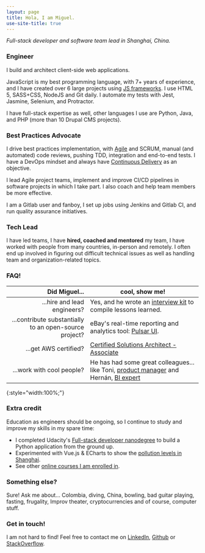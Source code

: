 ```yaml
---
layout: page
title: Hola, I am Miguel.
use-site-title: true
---
```


*Full-stack developer and software team lead in Shanghai, China.*

### Engineer

I build and architect client-side web applications.

JavaScript is my best programming language, with 7+ years of experience, and I have created over 6 large projects using [JS frameworks](/2018-02-15-frontend-frameworks-comparison/). I use HTML 5, SASS+CSS, NodeJS and Git daily. I automate my tests with Jest, Jasmine, Selenium, and Protractor.

I have full-stack expertise as well, other languages I use are Python, Java, and PHP (more than 10 Drupal CMS projects).

### Best Practices Advocate

I drive best practices implementation, with [Agile](/2019-05-10-non-agile-agile/) and SCRUM, manual (and automated) code reviews, pushing TDD, integration and end-to-end tests. I have a DevOps mindset and always have [Continuous Delivery](/pages/ci-cd-checklist/) as an objective.

I lead Agile project teams, implement and improve CI/CD pipelines in software projects in which I take part. I also coach and help team members be more effective.

I am a Gitlab user and fanboy, I set up jobs using Jenkins and Gitlab CI, and run quality assurance initiatives.

### Tech Lead

I have led teams, I have **hired, coached and mentored** my team, I have worked with people from many countries, in-person and remotely. I often end up involved in figuring out difficult technical issues as well as handling team and organization-related topics.

### FAQ!

| Did Miguel...                          | cool, show me!
| -------------------------------------: |--
| ...hire and lead engineers?            | Yes, and he wrote an [interview kit](/pages/miguels-interview-kit/) to compile lessons learned.
| ...contribute substantially to an open-source project?     | eBay's real-time reporting and analytics tool: [Pulsar UI](/pages/pulsar-reporting-ui/).
| ...get AWS certified?                  | [Certified Solutions Architect - Associate](/2018-03-06-amazon-certified/)
| ...work with cool people?              | He has had some great colleagues... like Toni, [product manager](https://tonischmidt.me/) and Hernán, [BI expert](https://www.linkedin.com/in/hernan-leon-38275aa5/)
{:style="width:100%;"}

### Extra credit

Education as engineers should be ongoing, so I continue to study and improve my skills in my spare time:

- I completed Udacity's [Full-stack developer nanodegree](/2019-01-20-fullstack-developer-nanodegree/) to build a Python application from the ground up.
- Experimented with Vue.js & ECharts to show the [pollution levels in Shanghai](/pages/pollution-chart/index.html).
- See other [online courses I am enrolled in](https://www.udemy.com/user/miguel-rincon-4/).

### Something else?

Sure! Ask me about... Colombia, diving, China, bowling, bad guitar playing, fasting, frugality, Improv theater, cryptocurrencies and of course, computer stuff.

### Get in touch!

I am not hard to find! Feel free to contact me on [LinkedIn](https://www.linkedin.com/in/miguelrincon/), [Github](https://github.com/miguelrincon/) or [StackOverflow](https://stackoverflow.com/users/777539/miguelr).
